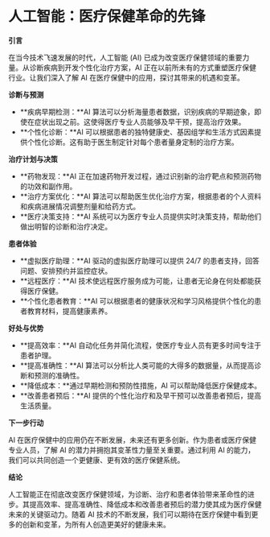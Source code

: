# 人工智能：医疗保健革命的先锋

**引言**

在当今技术飞速发展的时代，人工智能 (AI) 已成为改变医疗保健领域的重要力量。从诊断疾病到开发个性化治疗方案，AI 正在以前所未有的方式重塑医疗保健行业。让我们深入了解 AI 在医疗保健中的应用，探讨其带来的机遇和变革。

**诊断与预测**

* **疾病早期检测：**AI 算法可以分析海量患者数据，识别疾病的早期迹象，即使在症状出现之前。这使得医疗专业人员能够及早干预，提高治疗效果。
* **个性化诊断：**AI 可以根据患者的独特健康史、基因组学和生活方式因素提供个性化诊断。这有助于医生制定针对每个患者量身定制的治疗方案。

**治疗计划与决策**

* **药物发现：**AI 正在加速药物开发过程，通过识别新的治疗靶点和预测药物的功效和副作用。
* **治疗方案优化：**AI 算法可以帮助医生优化治疗方案，根据患者的个人资料和疾病进展情况调整剂量和给药方式。
* **医疗决策支持：**AI 系统可以为医疗专业人员提供实时决策支持，帮助他们做出明智的诊断和治疗决定。

**患者体验**

* **虚拟医疗助理：**AI 驱动的虚拟医疗助理可以提供 24/7 的患者支持，回答问题、安排预约并监控症状。
* **远程医疗：**AI 技术使远程医疗服务成为可能，让患者无论身在何处都能获得医疗保健。
* **个性化患者教育：**AI 可以根据患者的健康状况和学习风格提供个性化的患者教育材料，提高健康素养。

**好处与优势**

* **提高效率：**AI 自动化任务并简化流程，使医疗专业人员有更多时间专注于患者护理。
* **提高准确性：**AI 算法可以分析比人类可能的大得多的数据量，从而提高诊断和预测的准确性。
* **降低成本：**通过早期检测和预防性措施，AI 可以帮助降低医疗保健成本。
* **改善患者预后：**AI 提供的个性化治疗和及早干预可以改善患者预后，提高生活质量。

**下一步行动**

AI 在医疗保健中的应用仍在不断发展，未来还有更多创新。作为患者或医疗保健专业人员，了解 AI 的潜力并拥抱其变革性力量至关重要。通过利用 AI 的能力，我们可以共同创造一个更健康、更有效的医疗保健系统。

**结论**

人工智能正在彻底改变医疗保健领域，为诊断、治疗和患者体验带来革命性的进步。其提高效率、提高准确性、降低成本和改善患者预后的潜力使其成为医疗保健未来的关键驱动力。随着 AI 技术的不断发展，我们可以期待在医疗保健中看到更多的创新和变革，为所有人创造更美好的健康未来。
